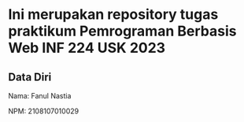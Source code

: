 # Ini merupakan repository tugas praktikum Pemrograman Berbasis Web INF 224 USK 2023
 
## Data Diri
 
Nama: Fanul Nastia

NPM: 2108107010029